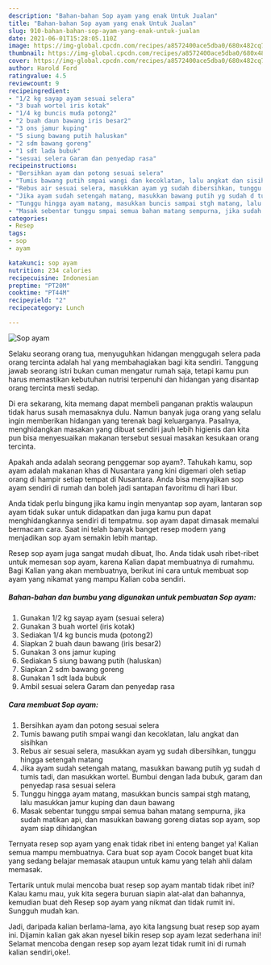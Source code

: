```yaml
---
description: "Bahan-bahan Sop ayam yang enak Untuk Jualan"
title: "Bahan-bahan Sop ayam yang enak Untuk Jualan"
slug: 910-bahan-bahan-sop-ayam-yang-enak-untuk-jualan
date: 2021-06-01T15:28:05.110Z
image: https://img-global.cpcdn.com/recipes/a8572400ace5dba0/680x482cq70/sop-ayam-foto-resep-utama.jpg
thumbnail: https://img-global.cpcdn.com/recipes/a8572400ace5dba0/680x482cq70/sop-ayam-foto-resep-utama.jpg
cover: https://img-global.cpcdn.com/recipes/a8572400ace5dba0/680x482cq70/sop-ayam-foto-resep-utama.jpg
author: Harold Ford
ratingvalue: 4.5
reviewcount: 9
recipeingredient:
- "1/2 kg sayap ayam sesuai selera"
- "3 buah wortel iris kotak"
- "1/4 kg buncis muda potong2"
- "2 buah daun bawang iris besar2"
- "3 ons jamur kuping"
- "5 siung bawang putih haluskan"
- "2 sdm bawang goreng"
- "1 sdt lada bubuk"
- "sesuai selera Garam dan penyedap rasa"
recipeinstructions:
- "Bersihkan ayam dan potong sesuai selera"
- "Tumis bawang putih smpai wangi dan kecoklatan, lalu angkat dan sisihkan"
- "Rebus air sesuai selera, masukkan ayam yg sudah dibersihkan, tunggu hingga setengah matang"
- "Jika ayam sudah setengah matang, masukkan bawang putih yg sudah d tumis tadi, dan masukkan wortel. Bumbui dengan lada bubuk, garam dan penyedap rasa sesuai selera"
- "Tunggu hingga ayam matang, masukkan buncis sampai stgh matang, lalu masukkan jamur kuping dan daun bawang"
- "Masak sebentar tunggu smpai semua bahan matang sempurna, jika sudah matikan api, dan masukkan bawang goreng diatas sop ayam, sop ayam siap dihidangkan"
categories:
- Resep
tags:
- sop
- ayam

katakunci: sop ayam 
nutrition: 234 calories
recipecuisine: Indonesian
preptime: "PT20M"
cooktime: "PT44M"
recipeyield: "2"
recipecategory: Lunch

---
```



![Sop ayam](https://img-global.cpcdn.com/recipes/a8572400ace5dba0/680x482cq70/sop-ayam-foto-resep-utama.jpg)

Selaku seorang orang tua, menyuguhkan hidangan menggugah selera pada orang tercinta adalah hal yang membahagiakan bagi kita sendiri. Tanggung jawab seorang istri bukan cuman mengatur rumah saja, tetapi kamu pun harus memastikan kebutuhan nutrisi terpenuhi dan hidangan yang disantap orang tercinta mesti sedap.

Di era  sekarang, kita memang dapat membeli panganan praktis walaupun tidak harus susah memasaknya dulu. Namun banyak juga orang yang selalu ingin memberikan hidangan yang terenak bagi keluarganya. Pasalnya, menghidangkan masakan yang dibuat sendiri jauh lebih higienis dan kita pun bisa menyesuaikan makanan tersebut sesuai masakan kesukaan orang tercinta. 



Apakah anda adalah seorang penggemar sop ayam?. Tahukah kamu, sop ayam adalah makanan khas di Nusantara yang kini digemari oleh setiap orang di hampir setiap tempat di Nusantara. Anda bisa menyajikan sop ayam sendiri di rumah dan boleh jadi santapan favoritmu di hari libur.

Anda tidak perlu bingung jika kamu ingin menyantap sop ayam, lantaran sop ayam tidak sukar untuk didapatkan dan juga kamu pun dapat menghidangkannya sendiri di tempatmu. sop ayam dapat dimasak memalui bermacam cara. Saat ini telah banyak banget resep modern yang menjadikan sop ayam semakin lebih mantap.

Resep sop ayam juga sangat mudah dibuat, lho. Anda tidak usah ribet-ribet untuk memesan sop ayam, karena Kalian dapat membuatnya di rumahmu. Bagi Kalian yang akan membuatnya, berikut ini cara untuk membuat sop ayam yang nikamat yang mampu Kalian coba sendiri.

<!--inarticleads1-->

##### Bahan-bahan dan bumbu yang digunakan untuk pembuatan Sop ayam:

1. Gunakan 1/2 kg sayap ayam (sesuai selera)
1. Gunakan 3 buah wortel (iris kotak)
1. Sediakan 1/4 kg buncis muda (potong2)
1. Siapkan 2 buah daun bawang (iris besar2)
1. Gunakan 3 ons jamur kuping
1. Sediakan 5 siung bawang putih (haluskan)
1. Siapkan 2 sdm bawang goreng
1. Gunakan 1 sdt lada bubuk
1. Ambil sesuai selera Garam dan penyedap rasa




<!--inarticleads2-->

##### Cara membuat Sop ayam:

1. Bersihkan ayam dan potong sesuai selera
1. Tumis bawang putih smpai wangi dan kecoklatan, lalu angkat dan sisihkan
1. Rebus air sesuai selera, masukkan ayam yg sudah dibersihkan, tunggu hingga setengah matang
1. Jika ayam sudah setengah matang, masukkan bawang putih yg sudah d tumis tadi, dan masukkan wortel. Bumbui dengan lada bubuk, garam dan penyedap rasa sesuai selera
1. Tunggu hingga ayam matang, masukkan buncis sampai stgh matang, lalu masukkan jamur kuping dan daun bawang
1. Masak sebentar tunggu smpai semua bahan matang sempurna, jika sudah matikan api, dan masukkan bawang goreng diatas sop ayam, sop ayam siap dihidangkan




Ternyata resep sop ayam yang enak tidak ribet ini enteng banget ya! Kalian semua mampu membuatnya. Cara buat sop ayam Cocok banget buat kita yang sedang belajar memasak ataupun untuk kamu yang telah ahli dalam memasak.

Tertarik untuk mulai mencoba buat resep sop ayam mantab tidak ribet ini? Kalau kamu mau, yuk kita segera buruan siapin alat-alat dan bahannya, kemudian buat deh Resep sop ayam yang nikmat dan tidak rumit ini. Sungguh mudah kan. 

Jadi, daripada kalian berlama-lama, ayo kita langsung buat resep sop ayam ini. Dijamin kalian gak akan nyesel bikin resep sop ayam lezat sederhana ini! Selamat mencoba dengan resep sop ayam lezat tidak rumit ini di rumah kalian sendiri,oke!.

